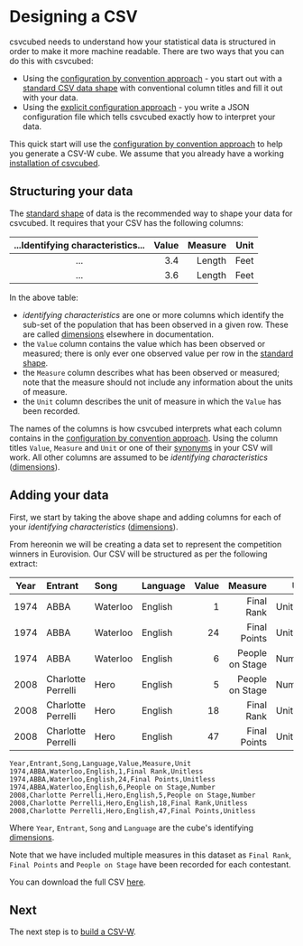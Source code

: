 # Designing a CSV

csvcubed needs to understand how your statistical data is structured in order to make it more machine readable. There are two ways that you can do this with csvcubed:

* Using the [configuration by convention approach](../guides/configuration/convention.md) - you start out with a [standard CSV data shape](../guides/shape-data.md#standard-shape) with conventional column titles and fill it out with your data.
* Using the [explicit configuration approach](../guides/configuration/qube-config.md) - you write a JSON configuration file which tells csvcubed exactly how to interpret your data.

This quick start will use the [configuration by convention approach](../guides/configuration/convention.md) to help you generate a CSV-W cube. We assume that you already have a working [installation of csvcubed](./installation.md).

## Structuring your data

The [standard shape](../guides/shape-data.md#standard-shape) of data is the recommended way to shape your data for csvcubed. It requires that your CSV has the following columns:

| ...Identifying characteristics... | Value | Measure | Unit |
| :-------------------------------: | ----: | ------: | ---: |
|                ...                |   3.4 |  Length | Feet |
|                ...                |   3.6 |  Length | Feet |

In the above table:

* *identifying characteristics* are one or more columns which identify the sub-set of the population that has been observed in a given row. These are called [dimensions](../glossary/index.md#dimensionhttpswwww3orgtrvocab-data-cubecubes-model) elsewhere in documentation.
* the `Value` column contains the value which has been observed or measured; there is only ever one observed value per row in the [standard shape](../guides/shape-data.md#standard-shape).
* the `Measure` column describes what has been observed or measured; note that the measure should not include any information about the units of measure.
* the `Unit` column describes the unit of measure in which the `Value` has been recorded.

The names of the columns is how csvcubed interprets what each column contains in the [configuration by convention approach](../guides/configuration/convention.md). Using the column titles `Value`, `Measure` and `Unit` or one of their [synonyms](../guides/configuration/index.md#conventional-column-names) in your CSV will work. All other columns are assumed to be *identifying characteristics* ([dimensions](../glossary/index.md#dimensionhttpswwww3orgtrvocab-data-cubecubes-model)).

## Adding your data

First, we start by taking the above shape and adding columns for each of your *identifying characteristics* ([dimensions](../glossary/index.md#dimensionhttpswwww3orgtrvocab-data-cubecubes-model)).

From hereonin we will be creating a data set to represent the competition winners in Eurovision. Our CSV will be structured as per the following extract:

| Year  | Entrant            | Song     | Language | Value |         Measure |     Unit |
| :---: | :----------------- | :------- | :------- | ----: | --------------: | -------: |
| 1974  | ABBA               | Waterloo | English  |     1 |      Final Rank | Unitless |
| 1974  | ABBA               | Waterloo | English  |    24 |    Final Points | Unitless |
| 1974  | ABBA               | Waterloo | English  |     6 | People on Stage |   Number |
| 2008  | Charlotte Perrelli | Hero     | English  |     5 | People on Stage |   Number |
| 2008  | Charlotte Perrelli | Hero     | English  |    18 |      Final Rank | Unitless |
| 2008  | Charlotte Perrelli | Hero     | English  |    47 |    Final Points | Unitless |

```csv
Year,Entrant,Song,Language,Value,Measure,Unit
1974,ABBA,Waterloo,English,1,Final Rank,Unitless
1974,ABBA,Waterloo,English,24,Final Points,Unitless
1974,ABBA,Waterloo,English,6,People on Stage,Number
2008,Charlotte Perrelli,Hero,English,5,People on Stage,Number
2008,Charlotte Perrelli,Hero,English,18,Final Rank,Unitless
2008,Charlotte Perrelli,Hero,English,47,Final Points,Unitless
```

Where `Year`, `Entrant`, `Song` and `Language` are the cube's identifying [dimensions](../glossary/index.md#dimensionhttpswwww3orgtrvocab-data-cubecubes-model).

Note that we have included multiple measures in this dataset as `Final Rank`, `Final Points` and `People on Stage` have been recorded for each contestant.

You can download the full CSV [here](https://raw.githubusercontent.com/GSS-Cogs/csvcubed-demo/main/sweden_at_eurovision_no_missing.csv).

## Next

The next step is to [build a CSV-W](./build.md).

